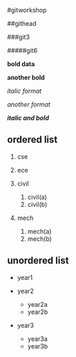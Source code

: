#gitworkshop

##githead

###git3

#####git6

**bold data**

__another bold__

*italic format*

_another format_

_**italic and bold**_

## ordered list
1. cse

2. ece

3. civil
   1. civil(a)
   2. civil(b)
  
4. mech
   1. mech(a)
   2. mech(b)
  
## unordered list
- year1
- year2
  * year2a
  * year2b

- year3
  * year3a
  * year3b
